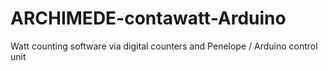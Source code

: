 # ARCHIMEDE-contawatt-Arduino
Watt counting software via digital counters and Penelope / Arduino control unit
